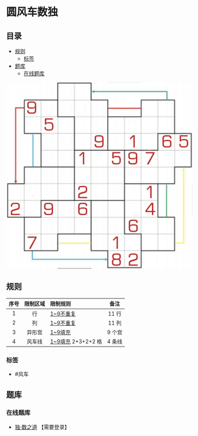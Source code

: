 # 圆风车数独
<!-- START doctoc generated TOC please keep comment here to allow auto update -->
<!-- DON'T EDIT THIS SECTION, INSTEAD RE-RUN doctoc TO UPDATE -->
## 目录

- [规则](#%E8%A7%84%E5%88%99)
  - [标签](#%E6%A0%87%E7%AD%BE)
- [题库](#%E9%A2%98%E5%BA%93)
  - [在线题库](#%E5%9C%A8%E7%BA%BF%E9%A2%98%E5%BA%93)

<!-- END doctoc generated TOC please keep comment here to allow auto update -->

![题](../../images/sudoku/圆风车数独.png)

## 规则

| 序号  | 限制区域 | 限制规则              |  备注  |
|:---:|:----:|:------------------|:----:|
|  1  |  行   | [1~9不重复]          | 11 行 |
|  2  |  列   | [1~9不重复]          | 11 列 |
|  3  | 异形宫  | [1~9填充]           | 9 个宫 |
|  4  | 风车线  | [1~9填充] 2+3+2+2 格 | 4 条线 |

### 标签

- #风车

## 题库

### 在线题库

- [独·数之道](http://www.sudokufans.org.cn/lx/game.index.php?type=fc6) 【需要登录】

[1~9不重复]: ../../rules.md#1to9不重复

[1~9填充]: ../../rules.md#1to9填充
